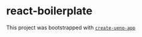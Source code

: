 # react-boilerplate

This project was bootstrapped with [`create-ueno-app`](https://github.com/ueno-llc/create-ueno-app)